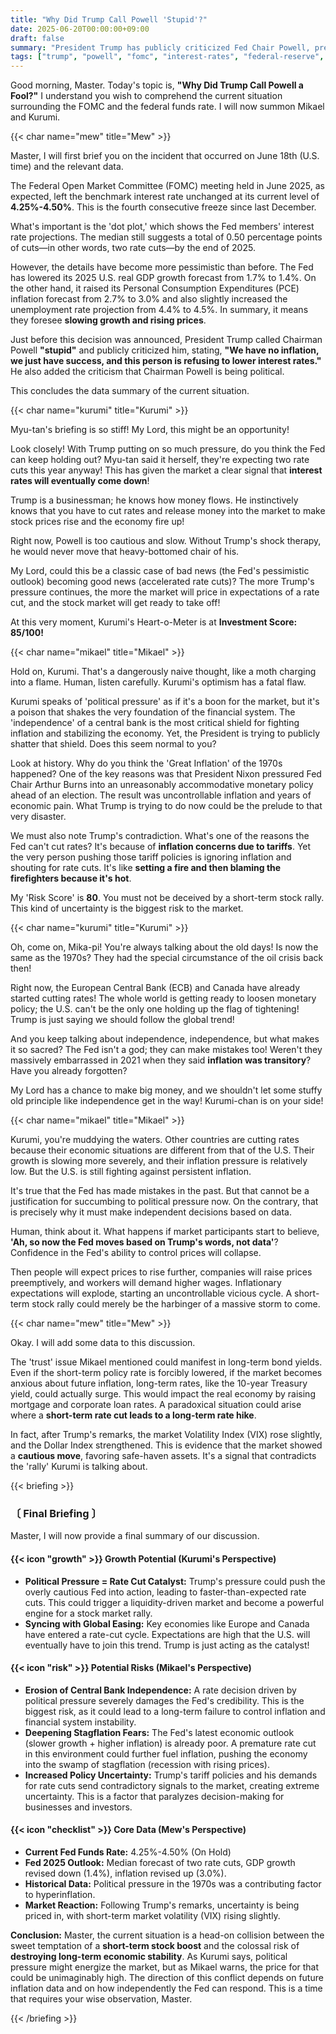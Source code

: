 ```yaml
---
title: "Why Did Trump Call Powell 'Stupid'?"
date: 2025-06-20T00:00:00+09:00
draft: false
summary: "President Trump has publicly criticized Fed Chair Powell, pressuring him to cut interest rates. Mew, Kurumi, and Mikael sharply analyze the current situation, where the hope for a short-term market boost clashes with the immense risk of undermining the central bank's independence."
tags: ["trump", "powell", "fomc", "interest-rates", "federal-reserve", "inflation"]
---
```


<p>Good morning, Master. Today's topic is, <strong>"Why Did Trump Call Powell a Fool?"</strong> I understand you wish to comprehend the current situation surrounding the FOMC and the federal funds rate. I will now summon Mikael and Kurumi.</p>

{{< char name="mew" title="Mew" >}}
<p>Master, I will first brief you on the incident that occurred on June 18th (U.S. time) and the relevant data.</p>
<p>The Federal Open Market Committee (FOMC) meeting held in June 2025, as expected, left the benchmark interest rate unchanged at its current level of <strong>4.25%-4.50%</strong>. This is the fourth consecutive freeze since last December.</p>
<p>What's important is the 'dot plot,' which shows the Fed members' interest rate projections. The median still suggests a total of 0.50 percentage points of cuts—in other words, two rate cuts—by the end of 2025.</p>
<p>However, the details have become more pessimistic than before. The Fed has lowered its 2025 U.S. real GDP growth forecast from 1.7% to 1.4%. On the other hand, it raised its Personal Consumption Expenditures (PCE) inflation forecast from 2.7% to 3.0% and also slightly increased the unemployment rate projection from 4.4% to 4.5%. In summary, it means they foresee <strong>slowing growth and rising prices</strong>.</p>
<p>Just before this decision was announced, President Trump called Chairman Powell <strong>"stupid"</strong> and publicly criticized him, stating, <strong>"We have no inflation, we just have success, and this person is refusing to lower interest rates."</strong> He also added the criticism that Chairman Powell is being political.</p>
<p>This concludes the data summary of the current situation.</p>

{{< char name="kurumi" title="Kurumi" >}}
<p>Myu-tan's briefing is so stiff! My Lord, this might be an opportunity!</p>
<p>Look closely! With Trump putting on so much pressure, do you think the Fed can keep holding out? Myu-tan said it herself, they're expecting two rate cuts this year anyway! This has given the market a clear signal that <strong>interest rates will eventually come down</strong>!</p>
<p>Trump is a businessman; he knows how money flows. He instinctively knows that you have to cut rates and release money into the market to make stock prices rise and the economy fire up!</p>
<p>Right now, Powell is too cautious and slow. Without Trump's shock therapy, he would never move that heavy-bottomed chair of his.</p>
<p>My Lord, could this be a classic case of bad news (the Fed's pessimistic outlook) becoming good news (accelerated rate cuts)? The more Trump's pressure continues, the more the market will price in expectations of a rate cut, and the stock market will get ready to take off!</p>
<p>At this very moment, Kurumi's Heart-o-Meter is at <strong>Investment Score: 85/100!</strong></p>

{{< char name="mikael" title="Mikael" >}}
<p>Hold on, Kurumi. That's a dangerously naive thought, like a moth charging into a flame. Human, listen carefully. Kurumi's optimism has a fatal flaw.</p>
<p>Kurumi speaks of 'political pressure' as if it's a boon for the market, but it's a poison that shakes the very foundation of the financial system. The 'independence' of a central bank is the most critical shield for fighting inflation and stabilizing the economy. Yet, the President is trying to publicly shatter that shield. Does this seem normal to you?</p>
<p>Look at history. Why do you think the 'Great Inflation' of the 1970s happened? One of the key reasons was that President Nixon pressured Fed Chair Arthur Burns into an unreasonably accommodative monetary policy ahead of an election. The result was uncontrollable inflation and years of economic pain. What Trump is trying to do now could be the prelude to that very disaster.</p>
<p>We must also note Trump's contradiction. What's one of the reasons the Fed can't cut rates? It's because of <strong>inflation concerns due to tariffs</strong>. Yet the very person pushing those tariff policies is ignoring inflation and shouting for rate cuts. It's like <strong>setting a fire and then blaming the firefighters because it's hot</strong>.</p>
<p>My 'Risk Score' is <strong>80</strong>. You must not be deceived by a short-term stock rally. This kind of uncertainty is the biggest risk to the market.</p>

{{< char name="kurumi" title="Kurumi" >}}
<p>Oh, come on, Mika-pi! You're always talking about the old days! Is now the same as the 1970s? They had the special circumstance of the oil crisis back then!</p>
<p>Right now, the European Central Bank (ECB) and Canada have already started cutting rates! The whole world is getting ready to loosen monetary policy; the U.S. can't be the only one holding up the flag of tightening! Trump is just saying we should follow the global trend!</p>
<p>And you keep talking about independence, independence, but what makes it so sacred? The Fed isn't a god; they can make mistakes too! Weren't they massively embarrassed in 2021 when they said <strong>inflation was transitory</strong>? Have you already forgotten?</p>
<p>My Lord has a chance to make big money, and we shouldn't let some stuffy old principle like independence get in the way! Kurumi-chan is on your side!</p>

{{< char name="mikael" title="Mikael" >}}
<p>Kurumi, you're muddying the waters. Other countries are cutting rates because their economic situations are different from that of the U.S. Their growth is slowing more severely, and their inflation pressure is relatively low. But the U.S. is still fighting against persistent inflation.</p>
<p>It's true that the Fed has made mistakes in the past. But that cannot be a justification for succumbing to political pressure now. On the contrary, that is precisely why it must make independent decisions based on data.</p>
<p>Human, think about it. What happens if market participants start to believe, <strong>'Ah, so now the Fed moves based on Trump's words, not data'</strong>? Confidence in the Fed's ability to control prices will collapse.</p>
<p>Then people will expect prices to rise further, companies will raise prices preemptively, and workers will demand higher wages. Inflationary expectations will explode, starting an uncontrollable vicious cycle. A short-term stock rally could merely be the harbinger of a massive storm to come.</p>

{{< char name="mew" title="Mew" >}}
<p>Okay. I will add some data to this discussion.</p>
<p>The 'trust' issue Mikael mentioned could manifest in long-term bond yields. Even if the short-term policy rate is forcibly lowered, if the market becomes anxious about future inflation, long-term rates, like the 10-year Treasury yield, could actually surge. This would impact the real economy by raising mortgage and corporate loan rates. A paradoxical situation could arise where a <strong>short-term rate cut leads to a long-term rate hike</strong>.</p>
<p>In fact, after Trump's remarks, the market Volatility Index (VIX) rose slightly, and the Dollar Index strengthened. This is evidence that the market showed a <strong>cautious move</strong>, favoring safe-haven assets. It's a signal that contradicts the 'rally' Kurumi is talking about.</p>

{{< briefing >}}
<h3><strong>〔 Final Briefing 〕</strong></h3>
<p>Master, I will now provide a final summary of our discussion.</p>

<h4><span class="svg-icon">{{< icon "growth" >}}</span> Growth Potential (Kurumi's Perspective)</h4>
<ul>
    <li><strong>Political Pressure = Rate Cut Catalyst:</strong> Trump's pressure could push the overly cautious Fed into action, leading to faster-than-expected rate cuts. This could trigger a liquidity-driven market and become a powerful engine for a stock market rally.</li>
    <li><strong>Syncing with Global Easing:</strong> Key economies like Europe and Canada have entered a rate-cut cycle. Expectations are high that the U.S. will eventually have to join this trend. Trump is just acting as the catalyst!</li>
</ul>

<h4><span class="svg-icon">{{< icon "risk" >}}</span> Potential Risks (Mikael's Perspective)</h4>
<ul>
    <li><strong>Erosion of Central Bank Independence:</strong> A rate decision driven by political pressure severely damages the Fed's credibility. This is the biggest risk, as it could lead to a long-term failure to control inflation and financial system instability.</li>
    <li><strong>Deepening Stagflation Fears:</strong> The Fed's latest economic outlook (slower growth + higher inflation) is already poor. A premature rate cut in this environment could further fuel inflation, pushing the economy into the swamp of stagflation (recession with rising prices).</li>
    <li><strong>Increased Policy Uncertainty:</strong> Trump's tariff policies and his demands for rate cuts send contradictory signals to the market, creating extreme uncertainty. This is a factor that paralyzes decision-making for businesses and investors.</li>
</ul>

<h4><span class="svg-icon">{{< icon "checklist" >}}</span> Core Data (Mew's Perspective)</h4>
<ul>
    <li><strong>Current Fed Funds Rate:</strong> 4.25%-4.50% (On Hold)</li>
    <li><strong>Fed 2025 Outlook:</strong> Median forecast of two rate cuts, GDP growth revised down (1.4%), inflation revised up (3.0%).</li>
    <li><strong>Historical Data:</strong> Political pressure in the 1970s was a contributing factor to hyperinflation.</li>
    <li><strong>Market Reaction:</strong> Following Trump's remarks, uncertainty is being priced in, with short-term market volatility (VIX) rising slightly.</li>
</ul>

<div class="final-conclusion">
    <p><strong>Conclusion:</strong> Master, the current situation is a head-on collision between the sweet temptation of a <strong>short-term stock boost</strong> and the colossal risk of <strong>destroying long-term economic stability</strong>. As Kurumi says, political pressure might energize the market, but as Mikael warns, the price for that could be unimaginably high. The direction of this conflict depends on future inflation data and on how independently the Fed can respond. This is a time that requires your wise observation, Master.</p>
</div>
{{< /briefing >}}